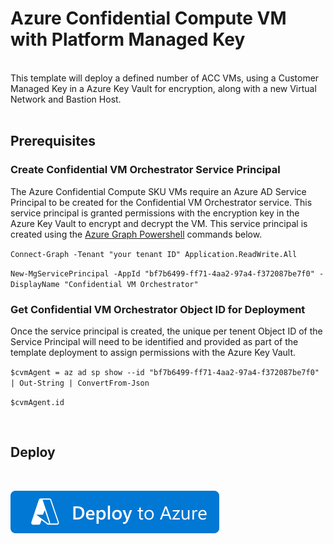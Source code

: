 # Azure Confidential Compute VM with Platform Managed Key
</br>
This template will deploy a defined number of ACC VMs, using a Customer Managed Key in a Azure Key Vault for encryption, along with a new Virtual Network and Bastion Host.
</br></br>

## Prerequisites

### Create Confidential VM Orchestrator Service Principal
The Azure Confidential Compute SKU VMs require an Azure AD Service Principal to be created for the Confidential VM Orchestrator service. This service principal is granted permissions with the encryption key in the Azure Key Vault to encrypt and decrypt the VM. This service principal is created using the [Azure Graph Powershell](https://learn.microsoft.com/powershell/microsoftgraph/overview?view=graph-powershell-1.0) commands below.

`Connect-Graph -Tenant "your tenant ID" Application.ReadWrite.All`

`New-MgServicePrincipal -AppId "bf7b6499-ff71-4aa2-97a4-f372087be7f0" -DisplayName "Confidential VM Orchestrator"`

### Get Confidential VM Orchestrator Object ID for Deployment
Once the service principal is created, the unique per tenent Object ID of the Service Principal will need to be identified and provided as part of the template deployment to assign permissions with the Azure Key Vault.

`$cvmAgent = az ad sp show --id "bf7b6499-ff71-4aa2-97a4-f372087be7f0" | Out-String | ConvertFrom-Json`

`$cvmAgent.id`

</br>

## Deploy
</br>

[![Deploy To Azure](https://raw.githubusercontent.com/Azure/azure-quickstart-templates/master/1-CONTRIBUTION-GUIDE/images/deploytoazure.svg?sanitize=true)](https://portal.azure.com/#create/Microsoft.Template/uri/https%3A%2F%2Fraw.githubusercontent.com%2FAzure%2FCommercialConfidentialCompute%2Fmain%2Ftemplates%2F02-ACC-VM-AKV-CMK%2Fazuredeploy.json)
